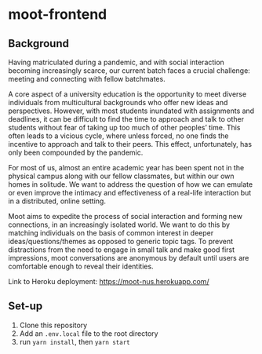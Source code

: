 # moot-frontend

## Background

Having matriculated during a pandemic, and with social interaction becoming increasingly scarce, our current batch faces a crucial challenge: meeting and connecting with fellow batchmates.

A core aspect of a university education is the opportunity to meet diverse individuals from multicultural backgrounds who offer new ideas and perspectives. However, with most students inundated with assignments and deadlines, it can be difficult to find the time to approach and talk to other students without fear of taking up too much of other peoples’ time. This often leads to a vicious cycle, where unless forced, no one finds the incentive to approach and talk to their peers. This effect, unfortunately, has only been compounded by the pandemic.

For most of us, almost an entire academic year has been spent not in the physical campus along with our fellow classmates, but within our own homes in solitude. We want to address the question of how we can emulate or even improve the intimacy and effectiveness of a real-life interaction but in a distributed, online setting.

Moot aims to expedite the process of social interaction and forming new connections, in an increasingly isolated world. We want to do this by matching individuals on the basis of common interest in deeper ideas/questions/themes as opposed to generic topic tags. To prevent distractions from the need to engage in small talk and make good first impressions, moot conversations are anonymous by default until users are comfortable enough to reveal their identities.

Link to Heroku deployment: https://moot-nus.herokuapp.com/

## Set-up

1. Clone this repository
2. Add an `.env.local` file to the root directory
3. run `yarn install`, then `yarn start`
